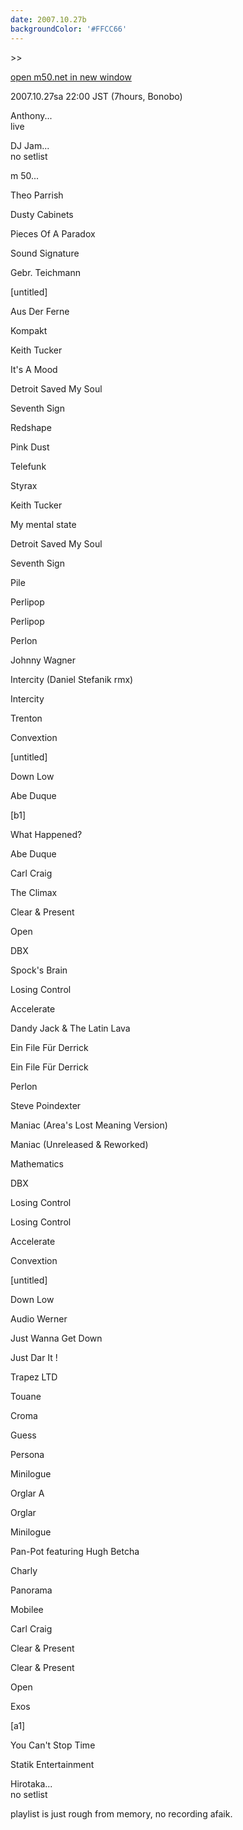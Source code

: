```yaml
---
date: 2007.10.27b
backgroundColor: '#FFCC66'
---
```


\>>

[open m50.net in new window](http://m50.net/)  

2007.10.27sa 22:00 JST (7hours, Bonobo)

Anthony...  
live  

DJ Jam...  
no setlist  

m 50...  

Theo Parrish

Dusty Cabinets

Pieces Of A Paradox

Sound Signature

Gebr. Teichmann

\[untitled\]

Aus Der Ferne

Kompakt

Keith Tucker

It's A Mood

Detroit Saved My Soul

Seventh Sign

Redshape

Pink Dust

Telefunk

Styrax

Keith Tucker

My mental state

Detroit Saved My Soul

Seventh Sign

Pile

Perlipop

Perlipop

Perlon

Johnny Wagner

Intercity (Daniel Stefanik rmx)

Intercity

Trenton

Convextion

\[untitled\]

Down Low

Abe Duque

\[b1\]

What Happened?

Abe Duque

Carl Craig

The Climax

Clear & Present

Open

DBX

Spock's Brain

Losing Control

Accelerate

Dandy Jack & The Latin Lava

Ein File Für Derrick

Ein File Für Derrick

Perlon

Steve Poindexter

Maniac (Area's Lost Meaning Version)

Maniac (Unreleased & Reworked)

Mathematics

DBX

Losing Control

Losing Control

Accelerate

Convextion

\[untitled\]

Down Low

Audio Werner

Just Wanna Get Down

Just Dar It !

Trapez LTD

Touane

Croma

Guess

Persona

Minilogue

Orglar A

Orglar

Minilogue

Pan-Pot featuring Hugh Betcha

Charly

Panorama

Mobilee

Carl Craig

Clear & Present

Clear & Present

Open

Exos

\[a1\]

You Can't Stop Time

Statik Entertainment


Hirotaka...  
no setlist  

playlist is just rough from memory, no recording afaik.